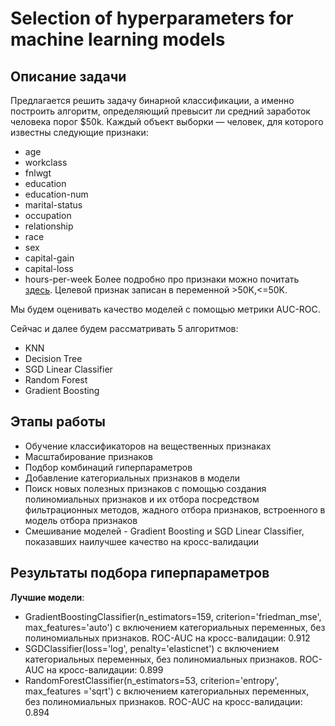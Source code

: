 # Selection of hyperparameters for machine learning models

## Описание задачи
Предлагается решить задачу бинарной классификации, а именно построить алгоритм, определяющий превысит ли средний заработок человека порог $50k. Каждый объект выборки — человек, для которого известны следующие признаки:
- age
- workclass
- fnlwgt
- education
- education-num
- marital-status
- occupation
- relationship
- race
- sex
- capital-gain
- capital-loss
- hours-per-week
Более подробно про признаки можно почитать [здесь](http://archive.ics.uci.edu/ml/machine-learning-databases/adult/adult.names). Целевой признак записан в переменной >50K,<=50K.

Мы будем оценивать качество моделей с помощью метрики AUC-ROC.

Сейчас и далее будем рассматривать 5 алгоритмов:
- KNN
- Decision Tree
- SGD Linear Classifier
- Random Forest
- Gradient Boosting
## Этапы работы
- Обучение классификаторов на вещественных признаках
- Масштабирование признаков
- Подбор комбинаций гиперпараметров
- Добавление категориальных признаков в модели
- Поиск новых полезных признаков c помощью создания полиномиальных признаков и их отбора посредством фильтрационных методов, жадного отбора признаков, встроенного в модель отбора признаков
- Смешивание моделей - Gradient Boosting и SGD Linear Classifier, показавших наилучшее качество на кросс-валидации
  
## Результаты подбора гиперпараметров
**Лучшие модели**: 
- GradientBoostingClassifier(n_estimators=159, criterion='friedman_mse', max_features='auto') с включением категориальных переменных, без
полиномиальных признаков.
ROC-AUC на кросс-валидации: 0.912
- SGDClassifier(loss='log', penalty='elasticnet') с включением категориальных переменных, без
полиномиальных признаков.
 ROC-AUC на кросс-валидации: 0.899
- RandomForestClassifier(n_estimators=53, criterion='entropy', max_features ='sqrt') с включением категориальных переменных, без
полиномиальных признаков.
 ROC-AUC на кросс-валидации: 0.894

